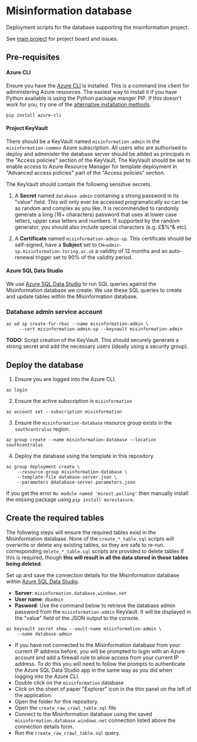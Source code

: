 # Misinformation database

Deployment scripts for the database supporting the misinformation project.

See [main project](https://github.com/alan-turing-institute/misinformation) for
project board and issues.

## Pre-requisites
#### Azure CLI
Ensure you have the [Azure CLI](https://docs.microsoft.com/en-us/cli/azure/) is
installed. This is a command line client for administering Azure resources. The
easiest way to install it if you have Python available is using the Python
package manger PIP. If this doesn't work for you, try one of the [alternative
installation methods](https://docs.microsoft.com/en-us/cli/azure/install-azure-cli).
```
pip install azure-cli
```

#### Project KeyVault
There should be a KeyVault named `misinformation-admin` in the
`misinformation-common` Azure subscription. All users who are authorised to
deploy and administer the database server should be added as principals in the
"Access policies" section of the KeyVault. The KeyVault should be set to enable
access to Azure Resource Manager for template deployment in "Advanced access
policies" part of the "Access policies" section.

The KeyVault should contain the following sensitive secrets.

1. A **Secret** named `database-admin` containing a strong password in its
"value" field. This will only ever be accessed programatically so can be as
random and complex as you like. It is recommended to randomly generate a long
(16+ characters) password that uses at lower case letters, upper case letters
and numbers. If supported by the random generator, you should also include
special characters (e.g. £$%^& etc).

2. A **Certificate** named `misinformation-admin-sp`. This certificate should be
self-signed, have a **Subject** set to `CN=admin-sp.misinformation.turing.ac.uk`
a validity of 12 months and an auto-renewal trigger set to 90% of the validity
period.

#### Azure SQL Data Studio
We use [Azure SQL Data Studio](https://docs.microsoft.com/en-gb/sql/azure-data-studio/download)
to run SQL queries against the Misinformation database we create. We use these SQL
queries to create and update tables within the Misinformation database.

### Database admin service account

```
az ad sp create-for-rbac --name misinformation-admin \
     --cert misinformation-admin-sp --keyvault misinformation-admin
```

**TODO:** Script creation of the KeyVault. This should securely generate a
strong secret and add the necessary users (ideally using a security group).

## Deploy the database
1. Ensure you are logged into the Azure CLI.
```
az login
```
2. Ensure the active subscription is `misinformation`
```
az account set --subscription misinformation
```
3. Ensure the `misinformation-database` resource group exists in the
`southcentralus` region.
```
az group create --name misinformation-database --location southcentralus
```
4. Deploy the database using the template in this repository.
```
az group deployment create \
    --resource-group misinformation-database \
    --template-file database-server.json \
    --parameters @database-server.parameters.json
```
If you get the error `No module named 'msrest.polling'` then manually install
the missing package using `pip install msrestazure`.

## Create the required tables
The following steps will ensure the required tables exist in the Misinformation
database. None of the `create_*_table.sql` scripts will overwrite or delete any
existing tables, so they are safe to re-run. corresponding `delete_*_table.sql`
scripts are provided to delete tables if this is required, though **this will
result in all the data stored in those tables being deleted**.

Set up and save the connection details for the Misinformation database within
[Azure SQL Data Studio](https://docs.microsoft.com/en-gb/sql/azure-data-studio/download).

- **Server**: `misinformation.database.windows.net`
- **User name**: `dbadmin`
- **Pasword**: Use the command below to retrieve the database admin password
from the `misinformation-admin` KeyVault. It will be displayed in the "value"
field of the JSON output to the console.
```
az keyvault secret show --vault-name misinformation-admin \
    --name database-admin
```
- If you have not connected to the Misinformation database from your current IP
address before, you will be prompted to login with an Azure account and add a
firewall rule to allow access from your current IP address. To do this you will
need to follow the prompts to authenticate the Azure SQL Data Studio app in the
same way as you did when logging into the Azure CLI.
- Double click on the `misinformation` database
- Click on the sheet of paper "Explorer" icon in the thin panel on the left of
the application.
- Open the folder for this repository.
- Open the `create_raw_crawl_table.sql` file
- Connect to the Misinformation database using the saved
`misinformation.database.windows.net` connection listed above the connection
details form.
- Run the `create_raw_crawl_table.sql` query.
